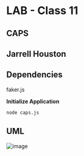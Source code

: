 # LAB - Class 11

## CAPS

## Jarrell Houston

## Dependencies

faker.js

**Initialize Application**

```node caps.js```


## UML

![image](https://user-images.githubusercontent.com/33704616/117159109-a24ad180-ad85-11eb-8cde-1ed010d5d0bb.png)



